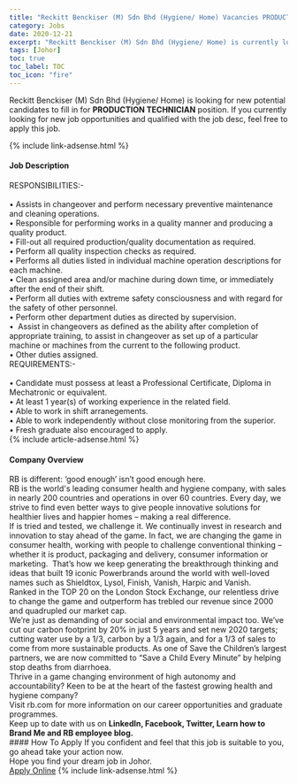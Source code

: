 ```yaml
---
title: "Reckitt Benckiser (M) Sdn Bhd (Hygiene/ Home) Vacancies PRODUCTION TECHNICIAN" 
category: Jobs 
date: 2020-12-21 
excerpt: "Reckitt Benckiser (M) Sdn Bhd (Hygiene/ Home) is currently looking for suitable person to fill in the PRODUCTION TECHNICIAN which positioned at Johor" 
tags: [Johor] 
toc: true 
toc_label: TOC 
toc_icon: "fire" 
--- 
```


<p>Reckitt Benckiser (M) Sdn Bhd (Hygiene/ Home) is looking for new potential candidates to fill in for <b>PRODUCTION TECHNICIAN</b> position. If you currently looking for new job opportunities and qualified with the job desc, feel free to apply this job.
</p>{% include link-adsense.html %} 
<div><div><div><h4>Job Description</h4></div></div><div><div><span><div><div><div>RESPONSIBILITIES:-</div><div><br>&#8226; Assists in changeover and perform necessary preventive maintenance and cleaning operations.<br>&#8226; Responsible for performing works in a quality manner and producing a quality product.<br>&#8226; Fill-out all required production/quality documentation as required.<br>&#8226; Perform all quality inspection checks as required.<br>&#8226; Performs all duties listed in individual machine operation descriptions for each machine.<br>&#8226; Clean assigned area and/or machine during down time, or immediately after the end of their shift.<br>&#8226; Perform all duties with extreme safety consciousness and with regard for the safety of other personnel.<br>&#8226; Perform other department duties as directed by supervision.<br>&#8226;&#160; Assist in changeovers as defined as the ability after completion of appropriate training, to assist in changeover as set up of a particular machine or machines from the current to the following product.<br>&#8226; Other duties assigned.</div><div>REQUIREMENTS:-</div><div><br>&#8226; Candidate must possess at least a Professional Certificate, Diploma in&#160; Mechatronic or equivalent.<br>&#8226; At least 1 year(s) of working experience in the related field.<br>&#8226; Able to work in shift arranegements.<br>&#8226; Able to work independently without close monitoring from the superior.<br>&#8226; Fresh graduate also encouraged to apply.</div></div></div></span></div></div></div> 
{% include article-adsense.html %} 
<div><div><div><h4>Company Overview</h4></div></div><div><div><span><div><div>
<div>
		RB is different: &#8216;good enough&#8217; isn&#8217;t good enough here.</div>
<div>
		RB is the world's leading consumer health and hygiene company, with sales in nearly 200 countries and operations in over 60 countries. Every day, we strive to find even better ways to give people innovative solutions for healthier lives and happier homes &#8211; making a real difference.</div>
<div>
		If is tried and tested, we challenge it. We continually invest in research and innovation to stay ahead of the game. In fact, we are changing the game in consumer health, working with people to challenge conventional thinking &#8211; whether it is product, packaging and delivery, consumer information or marketing.&#160; That&#8217;s how we keep generating the breakthrough thinking and ideas that built 19 iconic Powerbrands around the world with well-loved names such as Shieldtox, Lysol, Finish, Vanish, Harpic&#160;and Vanish.</div>
<div>
		Ranked in the TOP 20 on the London Stock Exchange, our relentless drive to change the game and outperform has trebled our revenue since 2000 and quadrupled our market cap.</div>
<div>
		We&#8217;re just as demanding of our social and environmental impact too. We&#8217;ve cut our carbon footprint by 20% in just 5 years and set new 2020 targets; cutting water use by a 1/3, carbon by a 1/3 again, and for a 1/3 of sales to come from more sustainable products. As one of Save the Children&#8217;s largest partners, we are now committed to &#8220;Save a Child Every Minute&#8221; by helping stop deaths from diarrhoea.</div>
<div>
		Thrive in a game changing environment of high autonomy and accountability? Keen to be at the heart of the fastest growing health and hygiene company?</div>
<div>
		Visit rb.com for more information on our career opportunities and graduate programmes.<br>
		Keep up to date with us on <strong>LinkedIn, Facebook, Twitter, Learn how to Brand Me and RB employee blog.</strong></div>
</div></div></span></div></div></div> 
#### How To Apply 
If you confident and feel that this job is suitable to you, go ahead take your action now. <br/> 
Hope you find your dream job in Johor. <br/> 
<a href="https://www.jobstreet.com.my/en/job/production-technician-4448221?jobId=jobstreet-my-job-4448221&sectionRank=4&token=0~1bc18f33-a2aa-4d5b-ab91-8047d02eb5b3&fr=SRP%20View%20In%20New%20Ta" class="btn btn--info" target="_blank" rel="nofollow noopenner">Apply Online</a> 
{% include link-adsense.html %} 